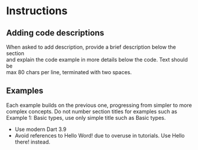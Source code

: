 # Instructions


## Adding code descriptions 

When asked to add description, provide a brief description below the section  
and explain the code example in more details below the code.  Text should be  
max 80 chars per line, terminated with two spaces. 

## Examples 

Each example builds on the previous one, progressing from simpler to more  
complex concepts. Do not number section titles for examples such as  
Example 1: Basic types, use only simple title such as Basic types.   

- Use modern Dart 3.9
- Avoid references to Hello Word! due to overuse in tutorials. Use Hello there! instead. 
